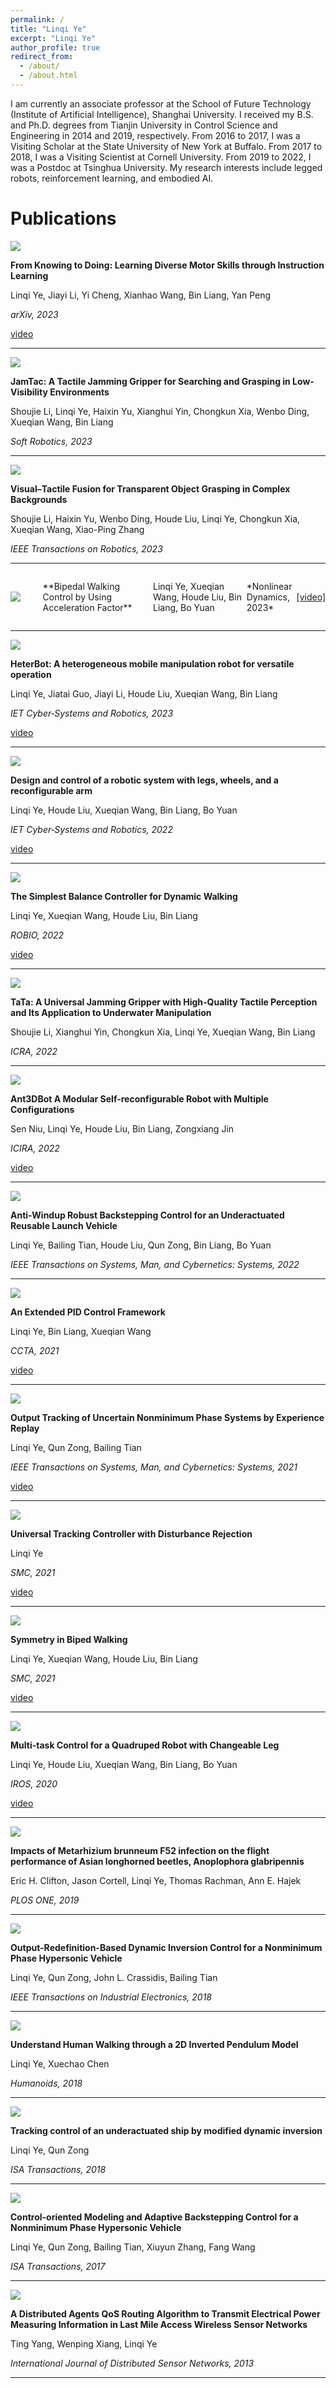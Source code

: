```yaml
---
permalink: /
title: "Linqi Ye"
excerpt: "Linqi Ye"
author_profile: true
redirect_from: 
  - /about/
  - /about.html
---
```


I am currently an associate professor at the School of Future Technology (Institute of Artificial Intelligence), Shanghai University. I received my B.S. and Ph.D. degrees from Tianjin University in Control Science and Engineering in 2014 and 2019, respectively. 
From 2016 to 2017, I was a Visiting Scholar at the State University of New York at Buffalo. From 2017 to 2018, I was a Visiting Scientist at Cornell University. From 2019 to 2022, I was a Postdoc at Tsinghua University. My research interests include legged robots, reinforcement learning, and embodied AI.

Publications
======
<img src='/images/instruction learning.png'>

**From Knowing to Doing: Learning Diverse Motor Skills through Instruction Learning**  

Linqi Ye, Jiayi Li, Yi Cheng, Xianhao Wang, Bin Liang, Yan Peng  

*arXiv, 2023*  

[video](https://www.bilibili.com/video/BV1xV411A7hh/)

------
<img src='/images/JamTac.png'>

**JamTac: A Tactile Jamming Gripper for Searching and Grasping in Low-Visibility Environments**  

Shoujie Li, Linqi Ye, Haixin Yu, Xianghui Yin, Chongkun Xia, Wenbo Ding, Xueqian Wang, Bin Liang  

*Soft Robotics, 2023*

------
<img src='/images/transparent grasp.jpg'>

**Visual–Tactile Fusion for Transparent Object Grasping in Complex Backgrounds**  

Shoujie Li, Haixin Yu, Wenbo Ding, Houde Liu, Linqi Ye, Chongkun Xia, Xueqian Wang, Xiao-Ping Zhang  

*IEEE Transactions on Robotics, 2023*

------
<div style="display: flex; align-items: center;">
    <img src='/images/acceleration factor.jpg' style="flex-basis: 20%; margin-right: 10px;">
    <p style="flex-basis: 80%; margin-right: 10px;">**Bipedal Walking Control by Using Acceleration Factor**</p>
    <p>Linqi Ye, Xueqian Wang, Houde Liu, Bin Liang, Bo Yuan</p>
    <p>*Nonlinear Dynamics, 2023*</p>
    <a href="https://www.bilibili.com/video/BV15V4y187Hn/">[video]</a>
</div>

------
<img src='/images/heterbot.png'>

**HeterBot: A heterogeneous mobile manipulation robot for versatile operation**

Linqi Ye, Jiatai Guo, Jiayi Li, Houde Liu, Xueqian Wang, Bin Liang

*IET Cyber‐Systems and Robotics, 2023*

[video](https://www.bilibili.com/video/BV1RV411M7JJ/?vd_source=25bf190003ff1ebd36e7649d3641e141)

------
<img src='/images/acceleration factor.png'>

**Design and control of a robotic system with legs, wheels, and a reconfigurable arm**

Linqi Ye, Houde Liu, Xueqian Wang, Bin Liang, Bo Yuan

*IET Cyber‐Systems and Robotics, 2022*

[video](https://www.bilibili.com/video/BV1A44y1Z7LB/)

------
<img src='/images/sbc.png'>

**The Simplest Balance Controller for Dynamic Walking**

Linqi Ye, Xueqian Wang, Houde Liu, Bin Liang

*ROBIO, 2022*

[video](https://www.bilibili.com/video/BV1P84y1i7ah/)

------
<img src='/images/tata.png'>

**TaTa: A Universal Jamming Gripper with High-Quality Tactile Perception and Its Application to Underwater Manipulation**

Shoujie Li, Xianghui Yin, Chongkun Xia, Linqi Ye, Xueqian Wang, Bin Liang

*ICRA, 2022*

------
<img src='/images/antbot.png'>

**Ant3DBot A Modular Self-reconfigurable Robot with Multiple Configurations**

Sen Niu, Linqi Ye, Houde Liu, Bin Liang, Zongxiang Jin

*ICIRA, 2022*

[video](https://www.bilibili.com/video/BV1Ro4y1V768/?spm_id_from=333.999.0.0)

------
<img src='/images/OBI.png'>

**Anti-Windup Robust Backstepping Control for an Underactuated Reusable Launch Vehicle**

Linqi Ye, Bailing Tian, Houde Liu, Qun Zong, Bin Liang, Bo Yuan

*IEEE Transactions on Systems, Man, and Cybernetics: Systems, 2022*

------
<img src='/images/EPID.png'>

**An Extended PID Control Framework**

Linqi Ye, Bin Liang, Xueqian Wang

*CCTA, 2021*

[video](https://www.bilibili.com/video/BV1164y1Q7Ev/?vd_source=25bf190003ff1ebd36e7649d3641e141)

------
<img src='/images/experience replay.png'>

**Output Tracking of Uncertain Nonminimum Phase Systems by Experience Replay**

Linqi Ye, Qun Zong, Bailing Tian

*IEEE Transactions on Systems, Man, and Cybernetics: Systems, 2021*

[video]()

------
<img src='/images/UTC.png'>

**Universal Tracking Controller with Disturbance Rejection**

Linqi Ye

*SMC, 2021*

[video](https://www.bilibili.com/video/BV1mb4y1y7vJ/)

------
<img src='/images/symmetry.png'>

**Symmetry in Biped Walking**

Linqi Ye, Xueqian Wang, Houde Liu, Bin Liang

*SMC, 2021*

[video](https://www.bilibili.com/video/BV18f4y1E7ru/)

------
<img src='/images/iros.png'>

**Multi-task Control for a Quadruped Robot with Changeable Leg**

Linqi Ye, Houde Liu, Xueqian Wang, Bin Liang, Bo Yuan

*IROS, 2020*

[video](https://www.bilibili.com/video/BV1rK411K7Si/)

------
<img src='/images/mill.jpg'>

**Impacts of Metarhizium brunneum F52 infection on the flight performance of Asian longhorned beetles, Anoplophora glabripennis**

Eric H. Clifton, Jason Cortell, Linqi Ye, Thomas Rachman, Ann E. Hajek

*PLOS ONE, 2019*

------
<img src='/images/tie.png'>

**Output-Redefinition-Based Dynamic Inversion Control for a Nonminimum Phase Hypersonic Vehicle**

Linqi Ye, Qun Zong, John L. Crassidis, Bailing Tian

*IEEE Transactions on Industrial Electronics, 2018*

------
<img src='/images/humanoids.png'>

**Understand Human Walking through a 2D Inverted Pendulum Model**

Linqi Ye, Xuechao Chen

*Humanoids, 2018*

------
<img src='/images/ship.png'>

**Tracking control of an underactuated ship by modified dynamic inversion**

Linqi Ye, Qun Zong

*ISA Transactions, 2018*

------
<img src='/images/hsv.png'>

**Control-oriented Modeling and Adaptive Backstepping Control for a Nonminimum Phase Hypersonic Vehicle**

Linqi Ye, Qun Zong, Bailing Tian, Xiuyun Zhang, Fang Wang

*ISA Transactions, 2017*

------
<img src='/images/QoS.png'>

**A Distributed Agents QoS Routing Algorithm to Transmit Electrical Power Measuring Information in Last Mile Access Wireless Sensor Networks**

Ting Yang, Wenping Xiang, Linqi Ye

*International Journal of Distributed Sensor Networks, 2013*

------